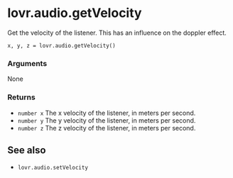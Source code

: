 <!--
category: reference
-->

lovr.audio.getVelocity
===

Get the velocity of the listener.  This has an influence on the doppler effect.

    x, y, z = lovr.audio.getVelocity()

### Arguments

None

### Returns

- `number x` The x velocity of the listener, in meters per second.
- `number y` The y velocity of the listener, in meters per second.
- `number z` The z velocity of the listener, in meters per second.

See also
---

- `lovr.audio.setVelocity`
